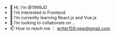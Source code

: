 - 👋 Hi, I’m @1999JD
- 👀 I’m interested in Frontend
- 🌱 I’m currently learning React.js and Vue.js
- 💞️ I’m looking to collaborate on ...
- 📫 How to reach me ： writer159.new@gmail.com 

<!---
1999JD/1999JD is a ✨ special ✨ repository because its `README.md` (this file) appears on your GitHub profile.
You can click the Preview link to take a look at your changes.
--->

